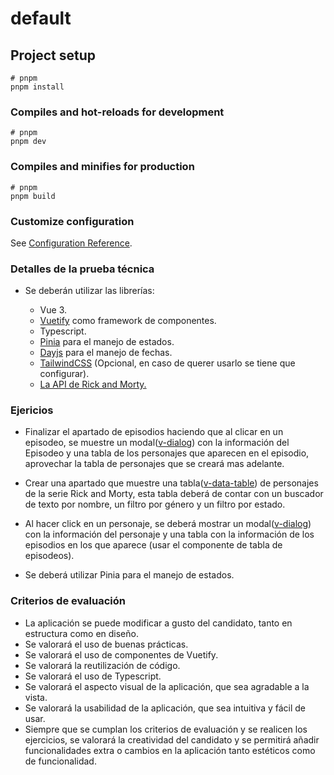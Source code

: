 # default

## Project setup

```
# pnpm
pnpm install
```

### Compiles and hot-reloads for development

```
# pnpm
pnpm dev
```

### Compiles and minifies for production

```
# pnpm
pnpm build
```

### Customize configuration

See [Configuration Reference](https://vitejs.dev/config/).

### Detalles de la prueba técnica

-   Se deberán utilizar las librerías:

    -   Vue 3.
    -   <a href="https://vuetifyjs.com/en/">Vuetify</a> como framework de componentes.
    -   Typescript.
    -   <a href="https://pinia.vuejs.org/api/modules/pinia.html">Pinia</a> para el manejo de estados.
    -   <a href="https://day.js.org/">Dayjs</a> para el manejo de fechas.
    -   <a href="https://tailwindcss.com/">TailwindCSS</a> (Opcional, en caso de querer usarlo se tiene que configurar).
    -   <a href="https://javascript.rickandmortyapi.com/">La API de Rick and Morty.</a>

### Ejericios

-   Finalizar el apartado de episodios haciendo que al clicar en un episodeo, se muestre un modal(<a href="https://vuetifyjs.com/en/components/dialogs/">v-dialog</a>) con la información del Episodeo y una tabla de los personajes que aparecen en el episodio, aprovechar la tabla de personajes que se creará mas adelante.

-   Crear una apartado que muestre una tabla(<a href="https://vuetifyjs.com/en/components/data-tables/basics/#v-data-table">v-data-table</a>) de personajes de la serie Rick and Morty, esta tabla deberá de contar con un buscador de texto por nombre, un filtro por género y un filtro por estado.

-   Al hacer click en un personaje, se deberá mostrar un modal(<a href="https://vuetifyjs.com/en/components/dialogs/">v-dialog</a>) con la información del personaje y una tabla con la información de los episodios en los que aparece (usar el componente de tabla de episodeos).

-   Se deberá utilizar Pinia para el manejo de estados.

### Criterios de evaluación

-   La aplicación se puede modificar a gusto del candidato, tanto en estructura como en diseño.
-   Se valorará el uso de buenas prácticas.
-   Se valorará el uso de componentes de Vuetify.
-   Se valorará la reutilización de código.
-   Se valorará el uso de Typescript.
-   Se valorará el aspecto visual de la aplicación, que sea agradable a la vista.
-   Se valorará la usabilidad de la aplicación, que sea intuitiva y fácil de usar.
-   Siempre que se cumplan los criterios de evaluación y se realicen los ejercicios, se valorará la creatividad del candidato y se permitirá añadir funcionalidades extra o cambios en la aplicación tanto estéticos como de funcionalidad.
